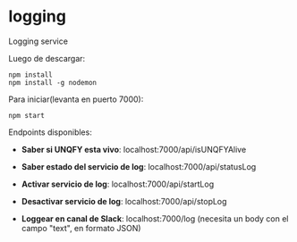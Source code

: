 # logging
Logging service 

Luego de descargar:
```
npm install
npm install -g nodemon
```

Para iniciar(levanta en puerto 7000):
```
npm start
```

Endpoints disponibles:

* **Saber si UNQFY esta vivo**: localhost:7000/api/isUNQFYAlive

* **Saber estado del servicio de log**: localhost:7000/api/statusLog

* **Activar servicio de log**: localhost:7000/api/startLog

* **Desactivar servicio de log**: localhost:7000/api/stopLog

* **Loggear en canal de Slack**: localhost:7000/log (necesita un body con el campo "text", en formato JSON)
